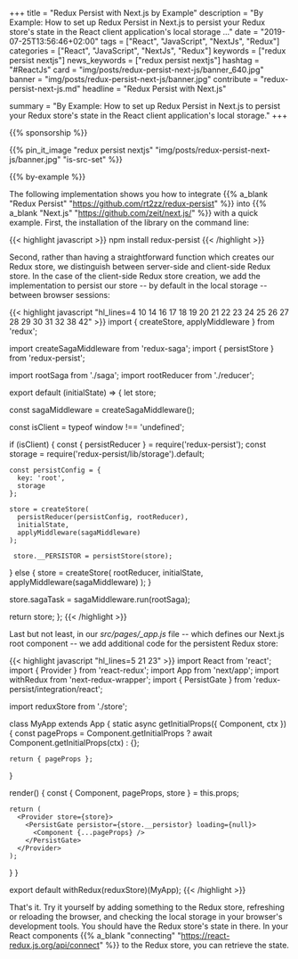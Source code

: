 +++
title = "Redux Persist with Next.js by Example"
description = "By Example: How to set up Redux Persist in Next.js to persist your Redux store's state in the React client application's local storage ..."
date = "2019-07-25T13:56:46+02:00"
tags = ["React", "JavaScript", "NextJs", "Redux"]
categories = ["React", "JavaScript", "NextJs", "Redux"]
keywords = ["redux persist nextjs"]
news_keywords = ["redux persist nextjs"]
hashtag = "#ReactJs"
card = "img/posts/redux-persist-next-js/banner_640.jpg"
banner = "img/posts/redux-persist-next-js/banner.jpg"
contribute = "redux-persist-next-js.md"
headline = "Redux Persist with Next.js"

summary = "By Example: How to set up Redux Persist in Next.js to persist your Redux store's state in the React client application's local storage."
+++

{{% sponsorship %}}

{{% pin_it_image "redux persist nextjs" "img/posts/redux-persist-next-js/banner.jpg" "is-src-set" %}}

{{% by-example %}}

The following implementation shows you how to integrate {{% a_blank "Redux Persist" "https://github.com/rt2zz/redux-persist" %}} into {{% a_blank "Next.js" "https://github.com/zeit/next.js/" %}} with a quick example. First, the installation of the library on the command line:

{{< highlight javascript >}}
npm install redux-persist
{{< /highlight >}}

Second, rather than having a straightforward function which creates our Redux store, we distinguish between server-side and client-side Redux store. In the case of the client-side Redux store creation, we add the implementation to persist our store -- by default in the local storage -- between browser sessions:

{{< highlight javascript "hl_lines=4 10 14 16 17 18 19 20 21 22 23 24 25 26 27 28 29 30 31 32 38 42" >}}
import { createStore, applyMiddleware } from 'redux';

import createSagaMiddleware from 'redux-saga';
import { persistStore } from 'redux-persist';

import rootSaga from './saga';
import rootReducer from './reducer';

export default (initialState) => {
  let store;

  const sagaMiddleware = createSagaMiddleware();

  const isClient = typeof window !== 'undefined';

  if (isClient) {
    const { persistReducer } = require('redux-persist');
    const storage = require('redux-persist/lib/storage').default;

    const persistConfig = {
      key: 'root',
      storage
    };

    store = createStore(
      persistReducer(persistConfig, rootReducer),
      initialState,
      applyMiddleware(sagaMiddleware)
    );

     store.__PERSISTOR = persistStore(store);
  } else {
    store = createStore(
      rootReducer,
      initialState,
      applyMiddleware(sagaMiddleware)
    );
  }

  store.sagaTask = sagaMiddleware.run(rootSaga);

  return store;
};
{{< /highlight >}}

Last but not least, in our *src/pages/_app.js* file -- which defines our Next.js root component -- we add additional code for the persistent Redux store:

{{< highlight javascript "hl_lines=5 21 23" >}}
import React from 'react';
import { Provider } from 'react-redux';
import App from 'next/app';
import withRedux from 'next-redux-wrapper';
import { PersistGate } from 'redux-persist/integration/react';

import reduxStore from './store';

class MyApp extends App {
  static async getInitialProps({ Component, ctx }) {
    const pageProps = Component.getInitialProps ? await Component.getInitialProps(ctx) : {};

    return { pageProps };
  }

  render() {
    const { Component, pageProps, store } = this.props;

    return (
      <Provider store={store}>
        <PersistGate persistor={store.__persistor} loading={null}>
          <Component {...pageProps} />
        </PersistGate>
      </Provider>
    );
  }
}

export default withRedux(reduxStore)(MyApp);
{{< /highlight >}}

That's it. Try it yourself by adding something to the Redux store, refreshing or reloading the browser, and checking the local storage in your browser's development tools. You should have the Redux store's state in there. In your React components {{% a_blank "connecting" "https://react-redux.js.org/api/connect" %}} to the Redux store, you can retrieve the state.